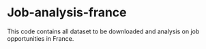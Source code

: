 # Job-analysis-france
This code contains all dataset to be downloaded and analysis on job opportunities in France.

